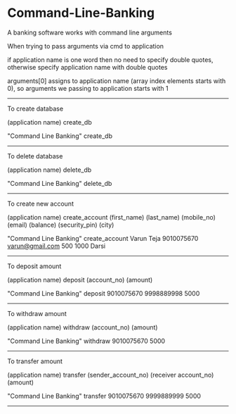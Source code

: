 # Command-Line-Banking
A banking software works with command line arguments

When trying to pass arguments via cmd to application

if application name is one word then no need to specify double quotes, otherwise specify application name with double quotes

arguments[0] assigns to application name (array index elements starts with 0), so arguments we passing to application starts with 1
___
To create database

(application name) create_db

"Command Line Banking" create_db
___
To delete database

(application name) delete_db

"Command Line Banking" delete_db
___
To create new account

(application name) create_account (first_name) (last_name) (mobile_no) (email) (balance) (security_pin) (city)

"Command Line Banking" create_account Varun Teja 9010075670 varun@gmail.com 500 1000 Darsi
___
To deposit amount

(application name) deposit (account_no) (amount)

"Command Line Banking" deposit 9010075670 9998889998 5000
___
To withdraw amount

(application name) withdraw (account_no) (amount)

"Command Line Banking" withdraw 9010075670 5000
___
To transfer amount

(application name) transfer (sender_account_no) (receiver account_no) (amount)

"Command Line Banking" transfer 9010075670 9999889999 5000
___
